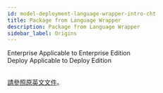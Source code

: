 ```yaml
---
id: model-deployment-language-wrapper-intro-cht
title: Package from Language Wrapper
description: Package from Language Wrapper
sidebar_label: Origins
---
```


<div class="label-sect">
  <div class="ee-only tooltip">Enterprise
    <span class="tooltiptext">Applicable to Enterprise Edition</span>
  </div>
  <div class="deploy-only tooltip">Deploy
    <span class="tooltiptext">Applicable to Deploy Edition</span>
  </div>
</div>
<br>

[請參照原英文文件](../model-deployment-language-wrapper-intro)。
